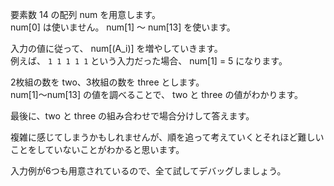 要素数 14 の配列 num を用意します。  
num[0] は使いません。 num[1] ～ num[13] を使います。

入力の値に従って、 num[\(A_i\)] を増やしていきます。  
例えば、 `1 1 1 1 1` という入力だった場合、 num[1] = 5 になります。

2枚組の数を two、3枚組の数を three とします。  
num[1]～num[13] の値を調べることで、 two と three の値がわかります。

最後に、two と three の組み合わせで場合分けして答えます。

複雑に感じてしまうかもしれませんが、順を追って考えていくとそれほど難しいことをしていないことがわかると思います。

入力例が6つも用意されているので、全て試してデバッグしましょう。